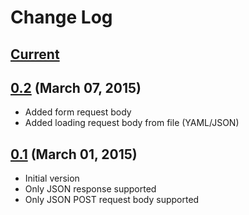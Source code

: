 # Change Log

## [Current](https://github.com/hidroh/cucumber-api/compare/0.2...master)

## [0.2](https://github.com/hidroh/cucumber-api/compare/0.1...0.2) (March 07, 2015)

* Added form request body
* Added loading request body from file (YAML/JSON)

## [0.1](https://github.com/hidroh/cucumber-api/releases/tag/0.1) (March 01, 2015)

* Initial version
* Only JSON response supported
* Only JSON POST request body supported